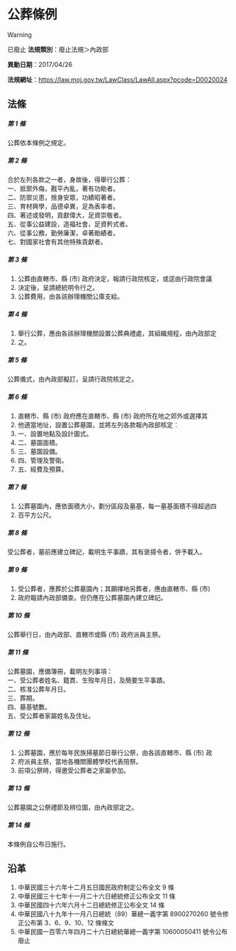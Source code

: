 # 公葬條例


> [!WARNING]
> 已廢止
**法規類別**：廢止法規＞內政部

**異動日期**：2017/04/26  

**法規網址**：https://law.moj.gov.tw/LawClass/LawAll.aspx?pcode=D0020024



## 法條
##### 第 1 條
公葬依本條例之規定。

##### 第 2 條
合於左列各款之一者，身故後，得舉行公葬：  
一、抵禦外侮，戡平內亂，著有功勛者。  
二、防禦災患，捨身安眾，功績昭著者。  
三、育材興學，品德卓異，足為表率者。  
四、著述或發明，貢獻偉大，足資崇敬者。  
五、從事公益建設，造福社會，足資矜式者。  
六、從事公務，勤勞廉潔，卓著勛績者。  
七、對國家社會有其他特殊貢獻者。

##### 第 3 條
1. 公葬由直轄市、縣 (市) 政府決定，報請行政院核定，或逕由行政院會議
1. 決定後，呈請總統明令行之。
1. 公葬費用，由各該辦理機關公庫支給。

##### 第 4 條
1. 舉行公葬，應由各該辦理機關設置公葬典禮處，其組織規程，由內政部定
1. 之。

##### 第 5 條
公葬儀式，由內政部擬訂，呈請行政院核定之。

##### 第 6 條
1. 直轄市、縣 (市) 政府應在直轄市、縣 (市) 政府所在地之郊外或選擇其
1. 他適當地址，設置公葬墓園，並將左列各款報內政部核定︰
1. 一、設置地點及設計圖式。
1. 二、墓園面積。
1. 三、墓園設備。
1. 四、管理及警衛。
1. 五、經費及預算。

##### 第 7 條
1. 公葬墓園內，應依面積大小，劃分區段及墓基，每一墓基面積不得超過四
1. 百平方公尺。

##### 第 8 條
受公葬者，墓前應建立碑記，載明生平事蹟，其有褒揚令者，併予載入。

##### 第 9 條
1. 受公葬者，應葬於公葬墓園內；其願擇地另葬者，應由直轄市、縣 (市)
1. 政府報請內政部備查。但仍應在公葬墓園內建立碑記。

##### 第 10 條
公葬舉行日，由內政部、直轄市或縣 (市) 政府派員主祭。

##### 第 11 條
公葬墓園，應備簿冊，載明左列事項：  
一、受公葬者姓名、籍貫、生歿年月日，及簡要生平事蹟。  
二、核准公葬年月日。  
三、葬期。  
四、墓基號數。  
五、受公葬者家屬姓名及住址。

##### 第 12 條
1. 公葬墓園，應於每年民族掃墓節日舉行公祭，由各該直轄市、縣 (市) 政
1. 府派員主祭，當地各機關團體學校代表陪祭。
1. 前項公祭時，得邀受公葬者之家屬參加。

##### 第 13 條
公葬墓園之公祭禮節及辨位圖，由內政部定之。

##### 第 14 條
本條例自公布日施行。

## 沿革
1. 中華民國三十六年十二月五日國民政府制定公布全文 9  條
1. 中華民國三十七年十一月二十六日總統修正公布全文 11 條
1. 中華民國四十六年六月十二日總統修正公布全文 14 條
1. 中華民國八十九年十一月八日總統（89）華總一義字第 8900270260 號令修正公布第 3、6、9、10、12  條條文
1. 中華民國一百零六年四月二十六日總統華總一義字第 10600050411  號令公布廢止
